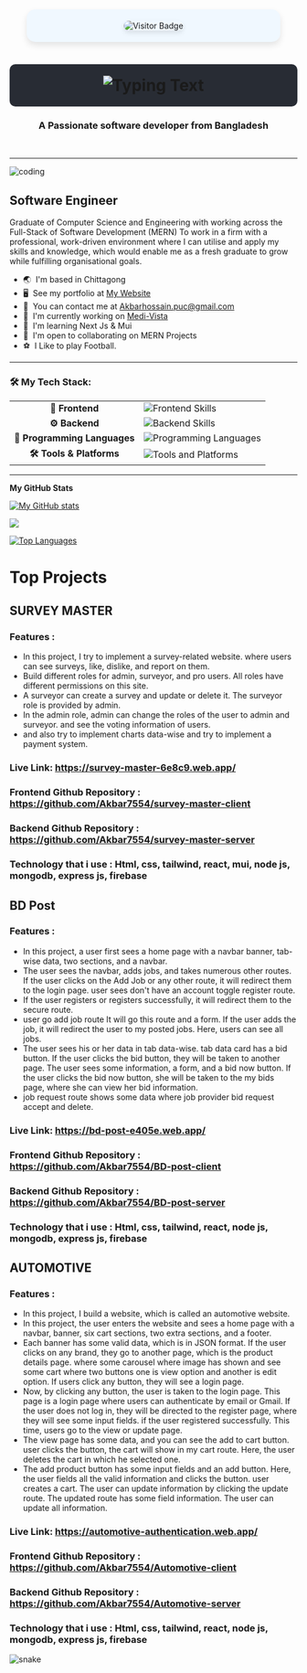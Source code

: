 <p align="center" style="background-color: #f0f8ff; padding: 20px; border-radius: 15px; box-shadow: 0 6px 12px rgba(0, 0, 0, 0.1); max-width: 80%; margin: auto;">
  <img src="https://visitor-badge.laobi.icu/badge?page_id=Akbar7554.Akbar7554" alt="Visitor Badge" 
       style="max-width: 100%; height: auto; border-radius: 10px; box-shadow: 0 4px 8px rgba(0, 0, 0, 0.1); transition: transform 0.3s, filter 0.3s;" 
       onmouseover="this.style.transform='scale(1.1)'; this.style.filter='brightness(1.2)';"
       onmouseout="this.style.transform='scale(1)'; this.style.filter='brightness(1)';" />
</p>

<h1 align="center" style="background-color: #282c34; padding: 20px; border-radius: 10px;">  
  <img src="https://readme-typing-svg.herokuapp.com/?font=Righteous&size=45&center=true&vCenter=true&width=600&height=80&duration=5000&lines=Assalamualaikum!;+Hi,👋+I’m+Akbar+Hossain!&color=%2300BFFF" 
       alt="Typing Text"/>
</h1>

<h3 align="center">A Passionate software developer from Bangladesh</h3>

<br/>


---


<img align="center" src="https://i.ibb.co/n65J49f/Untitled.png" align="center" alt="coding">




<strong>Software Engineer</strong>
-----------------

Graduate of Computer Science and Engineering with working across the Full-Stack of Software Development (MERN) To work in a firm with a professional, work-driven environment where I can utilise and apply my skills and knowledge, which would enable me as a fresh graduate to grow while fulfilling organisational goals.

* 🌏  I'm based in Chittagong
* 🖥️  See my portfolio at [My Website](https://my-portfolio-ebon-mu-76.vercel.app/)
* 📧  You can contact me at [Akbarhossain.puc@gmail.com](mailto:Akbarhossain.puc@gmail.com)
* 🚀  I'm currently working on [Medi-Vista](http://github.com/Akbar7554/Medi-Vista)
* 🧠  I'm learning Next Js & Mui
* 🤝  I'm open to collaborating on MERN Projects
* ⚽  I Like to play Football.




---

### 🛠️ My Tech Stack:
<div align="center">

<table>
  <tr>
    <td align="center"><strong>🌟 Frontend</strong></td>
    <td>
      <img src="https://skillicons.dev/icons?i=html,css,tailwind,react,redux,vite,nextjs" alt="Frontend Skills" />
    </td>
  </tr>
  <tr>
    <td align="center"><strong>⚙️ Backend</strong></td>
    <td>
      <img src="https://skillicons.dev/icons?i=nodejs,mongodb,express,firebase" alt="Backend Skills" />
    </td>
  </tr>
  <tr>
    <td align="center"><strong>🧠 Programming Languages</strong></td>
    <td>
      <img src="https://skillicons.dev/icons?i=js,ts,c,py" alt="Programming Languages" />
    </td>
  </tr>
  <tr>
    <td align="center"><strong>🛠️ Tools & Platforms</strong></td>
    <td>
      <img src="https://skillicons.dev/icons?i=vercel,github,git,firebase,figma" alt="Tools and Platforms" />
    </td>
  </tr>
</table>

</div>

---









<strong>My GitHub Stats</strong>

<a href="http://www.github.com/Akbar7554"><img src="https://github-readme-stats.vercel.app/api?username=Akbar7554&show_icons=true&hide=&count_private=true&title_color=ffffff&text_color=ffffff&icon_color=10b981&bg_color=1e3a8a&hide_border=true&show_icons=true" alt="My GitHub stats" /></a>

<a href="http://www.github.com/Akbar7554"><img src="https://github-readme-streak-stats.herokuapp.com/?user=Akbar7554&stroke=ffffff&background=1e3a8a&ring=ffffff&fire=ffffff&currStreakNum=ffffff&currStreakLabel=ffffff&sideNums=ffffff&sideLabels=ffffff&dates=ffffff&hide_border=true" /></a>


<a href="https://github.com/Akbar7554" align="left"><img src="https://github-readme-stats.vercel.app/api/top-langs/?username=Akbar7554&langs_count=10&title_color=ffffff&text_color=ffffff&icon_color=10b981&bg_color=1e3a8a&hide_border=true&locale=en&custom_title=Top%20%Languages" alt="Top Languages" /></a>

# Top Projects


## SURVEY MASTER

### Features : 
- In this project, I try to implement a survey-related website. where users can see surveys, like, dislike, and report on them.
- Build different roles for admin, surveyor, and pro users. All roles have different permissions on this site.
- A surveyor can create a survey and update or delete it. The surveyor role is provided by admin.
- In the admin role, admin can change the roles of the user to admin and surveyor. and see the voting information of users.
- and also try to implement charts data-wise and try to implement a payment system.

### Live Link: https://survey-master-6e8c9.web.app/
### Frontend Github Repository : <a target="_blank">https://github.com/Akbar7554/survey-master-client</a>
### Backend Github Repository : https://github.com/Akbar7554/survey-master-server
### Technology that i use : Html, css, tailwind, react, mui, node js, mongodb, express js, firebase


## BD Post

### Features : 
- In this project, a user first sees a home page with a navbar banner, tab-wise data, two sections, and a navbar.
- The user sees the navbar, adds jobs, and takes numerous other routes. If the user clicks on the Add Job or any other route, it will redirect them to the login page. user sees don't have an account toggle register route.
- If the user registers or registers successfully, it will redirect them to the secure route.
- user go add job route It will go this route and a form. If the user adds the job, it will redirect the user to my posted jobs. Here, users can see all jobs.
- The user sees his or her data in tab data-wise. tab data card has a bid button. If the user clicks the bid button, they will be taken to another page. The user sees some information, a form, and a bid now button. If the user clicks the bid now button, she will be taken to the my bids page, where she can view her bid information.
- job request route shows some data where job provider bid request accept and delete.

### Live Link: https://bd-post-e405e.web.app/
### Frontend Github Repository : https://github.com/Akbar7554/BD-post-client
### Backend Github Repository : https://github.com/Akbar7554/BD-post-server
### Technology that i use : Html, css, tailwind, react, node js, mongodb, express js, firebase


## AUTOMOTIVE

### Features : 
- In this project, I build a website, which is called an automotive website.
- In this project, the user enters the website and sees a home page with a navbar, banner, six cart sections, two extra sections, and a footer.
- Each banner has some valid data, which is in JSON format. If the user clicks on any brand, they go to another page, which is the product details page. where some carousel where image has shown and see some cart where two buttons one is view option and another is edit option. If users click any button, they will see a login page.
- Now, by clicking any button, the user is taken to the login page. This page is a login page where users can authenticate by email or Gmail. If the user does not log in, they will be directed to the register page, where they will see some input fields. if the user registered successfully. This time, users go to the view or update page.
- The view page has some data, and you can see the add to cart button. user clicks the button, the cart will show in my cart route. Here, the user deletes the cart in which he selected one.
- The add product button has some input fields and an add button. Here, the user fields all the valid information and clicks the button. user creates a cart. The user can update information by clicking the update route. The updated route has some field information. The user can update all information.

### Live Link: https://automotive-authentication.web.app/
### Frontend Github Repository : https://github.com/Akbar7554/Automotive-client
### Backend Github Repository : https://github.com/Akbar7554/Automotive-server
### Technology that i use : Html, css, tailwind, react, node js, mongodb, express js, firebase



![snake](https://raw.githubusercontent.com/{your-username}/{your-username}/output/github-contribution-snake.svg)





<div width="100%" align="center"></div><br /><br /><br /><br /><br /><br /><br />
